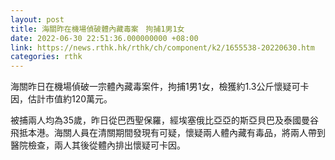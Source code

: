 ```yaml
---
layout: post
title: 海關昨在機場偵破體內藏毒案　拘捕1男1女
date: 2022-06-30 22:51:36.000000000 +08:00
link: https://news.rthk.hk/rthk/ch/component/k2/1655538-20220630.htm
categories: rthk
---
```


海關昨日在機場偵破一宗體內藏毒案件，拘捕1男1女，檢獲約1.3公斤懷疑可卡因，估計市值約120萬元。

被捕兩人均為35歲，昨日從巴西聖保羅，經埃塞俄比亞亞的斯亞貝巴及泰國曼谷飛抵本港。海關人員在清關期間發現有可疑，懷疑兩人體內藏有毒品，將兩人帶到醫院檢查，兩人其後從體內排出懷疑可卡因。
